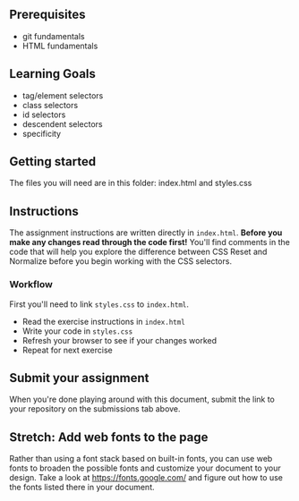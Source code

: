 ## Prerequisites
* git fundamentals
* HTML fundamentals

## Learning Goals
* tag/element selectors
* class selectors
* id selectors
* descendent selectors
* specificity

## Getting started

The files you will need are in this folder: index.html and styles.css

## Instructions

The assignment instructions are written directly in `index.html`. **Before you make any changes read through the code first!** You'll find comments in the code that will help you explore the difference between CSS Reset and Normalize before you begin working with the CSS selectors.

### Workflow

First you'll need to link `styles.css` to `index.html`.

* Read the exercise instructions in `index.html`
* Write your code in `styles.css`
* Refresh your browser to see if your changes worked
* Repeat for next exercise


## Submit your assignment

When you're done playing around with this document, submit the link to your repository on the submissions tab above.


## Stretch: Add web fonts to the page

Rather than using a font stack based on built-in fonts, you can use web fonts to broaden the possible fonts and customize your document to your design. Take a look at https://fonts.google.com/ and figure out how to use the fonts listed there in your document.
